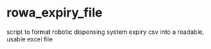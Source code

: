 # rowa_expiry_file
script to format robotic dispensing system expiry csv into a readable, usable excel file
